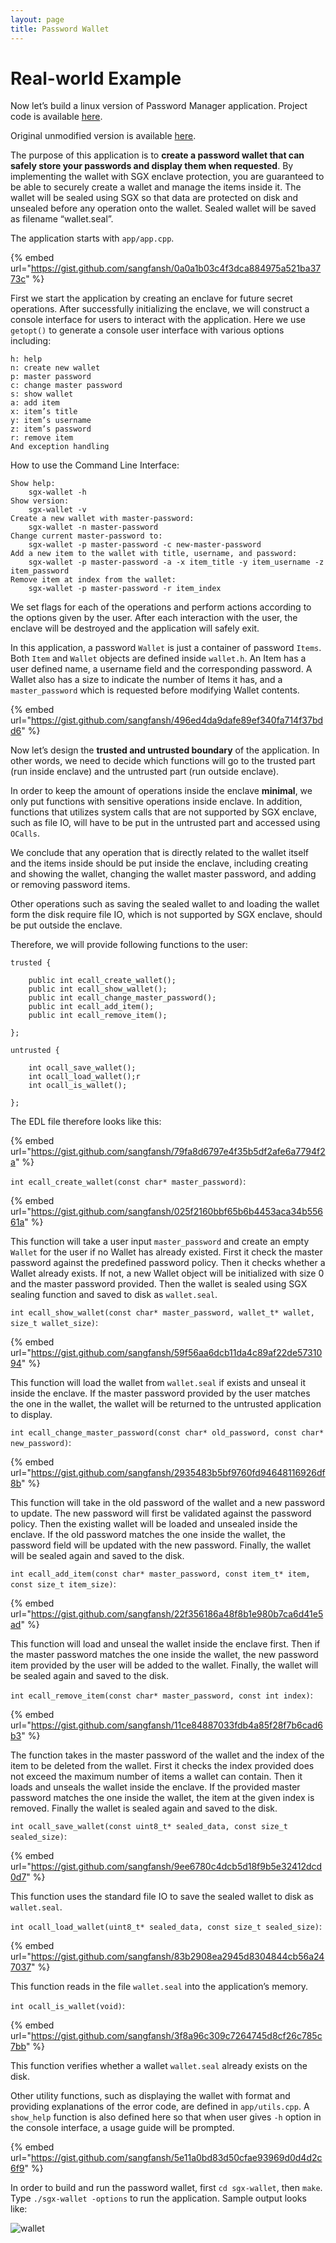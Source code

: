 ```yaml
---
layout: page
title: Password Wallet
---
```


# Real-world Example

Now let’s build a linux version of Password Manager application. Project code is available [here](https://github.com/sangfansh/SGX101_sample_code).

Original unmodified version is available [here](https://github.com/asonnino/sgx-wallet).

The purpose of this application is to **create a password wallet that can safely store your passwords and display them when requested**. By implementing the wallet with SGX enclave protection, you are guaranteed to be able to securely create a wallet and manage the items inside it. The wallet will be sealed using SGX so that data are protected on disk and unsealed before any operation onto the wallet. Sealed wallet will be saved as filename “wallet.seal”.

The application starts with `app/app.cpp`.

{% embed url="https://gist.github.com/sangfansh/0a0a1b03c4f3dca884975a521ba3773c" %}

First we start the application by creating an enclave for future secret operations. After successfully initializing the enclave, we will construct a console interface for users to interact with the application. Here we use `getopt()` to generate a console user interface with various options including: 

```text
h: help 
n: create new wallet 
p: master password 
c: change master password 
s: show wallet 
a: add item 
x: item’s title 
y: item’s username 
z: item’s password 
r: remove item 
And exception handling 
```

How to use the Command Line Interface:

```text
Show help: 
    sgx-wallet -h
Show version: 
    sgx-wallet -v 
Create a new wallet with master-password: 
    sgx-wallet -n master-password 
Change current master-password to: 
    sgx-wallet -p master-password -c new-master-password 
Add a new item to the wallet with title, username, and password: 
    sgx-wallet -p master-password -a -x item_title -y item_username -z item_password 
Remove item at index from the wallet: 
    sgx-wallet -p master-password -r item_index
```

We set flags for each of the operations and perform actions according to the options given by the user. After each interaction with the user, the enclave will be destroyed and the application will safely exit. 

In this application, a password `Wallet` is just a container of password `Items`. Both `Item` and `Wallet` objects are defined inside `wallet.h`. An Item has a user defined name, a username field and the corresponding password. A Wallet also has a size to indicate the number of Items it has, and a `master_password` which is requested before modifying Wallet contents.

{% embed url="https://gist.github.com/sangfansh/496ed4da9dafe89ef340fa714f37bdd6" %}

Now let’s design the **trusted and untrusted boundary** of the application. In other words, we need to decide which functions will go to the trusted part \(run inside enclave\) and the untrusted part \(run outside enclave\).

In order to keep the amount of operations inside the enclave **minimal**, we only put functions with sensitive operations inside enclave. In addition, functions that utilizes system calls that are not supported by SGX enclave, such as file IO, will have to be put in the untrusted part and accessed using `OCalls`.

We conclude that any operation that is directly related to the wallet itself and the items inside should be put inside the enclave, including creating and showing the wallet, changing the wallet master password, and adding or removing password items.

Other operations such as saving the sealed wallet to and loading the wallet form the disk require file IO, which is not supported by SGX enclave, should be put outside the enclave.

Therefore, we will provide following functions to the user:

```text
trusted {

    public int ecall_create_wallet();
    public int ecall_show_wallet();
    public int ecall_change_master_password();
    public int ecall_add_item();
    public int ecall_remove_item();

};

untrusted {

    int ocall_save_wallet();
    int ocall_load_wallet();r
    int ocall_is_wallet();

};
```

The EDL file therefore looks like this:

{% embed url="https://gist.github.com/sangfansh/79fa8d6797e4f35b5df2afe6a7794f2a" %}

 `int ecall_create_wallet(const char* master_password)`:

{% embed url="https://gist.github.com/sangfansh/025f2160bbf65b6b4453aca34b55661a" %}

This function will take a user input `master_password` and create an empty `Wallet` for the user if no Wallet has already existed. First it check the master password against the predefined password policy. Then it checks whether a Wallet already exists. If not, a new Wallet object will be initialized with size 0 and the master password provided. Then the wallet is sealed using SGX sealing function and saved to disk as `wallet.seal`.

`int ecall_show_wallet(const char* master_password, wallet_t* wallet, size_t wallet_size)`:

{% embed url="https://gist.github.com/sangfansh/59f56aa6dcb11da4c89af22de5731094" %}

This function will load the wallet from `wallet.seal` if exists and unseal it inside the enclave. If the master password provided by the user matches the one in the wallet, the wallet will be returned to the untrusted application to display. 

`int ecall_change_master_password(const char* old_password, const char* new_password)`:

{% embed url="https://gist.github.com/sangfansh/2935483b5bf9760fd94648116926df8b" %}

This function will take in the old password of the wallet and a new password to update. The new password will first be validated against the password policy. Then the existing wallet will be loaded and unsealed inside the enclave. If the old password matches the one inside the wallet, the password field will be updated with the new password. Finally, the wallet will be sealed again and saved to the disk.

`int ecall_add_item(const char* master_password, const item_t* item, const size_t item_size)`:

{% embed url="https://gist.github.com/sangfansh/22f356186a48f8b1e980b7ca6d41e5ad" %}

This function will load and unseal the wallet inside the enclave first. Then if the master password matches the one inside the wallet, the new password item provided by the user will be added to the wallet. Finally, the wallet will be sealed again and saved to the disk. 

`int ecall_remove_item(const char* master_password, const int index)`:

{% embed url="https://gist.github.com/sangfansh/11ce84887033fdb4a85f28f7b6cad6b3" %}

The function takes in the master password of the wallet and the index of the item to be deleted from the wallet. First it checks the index provided does not exceed the maximum number of items a wallet can contain. Then it loads and unseals the wallet inside the enclave. If the provided master password matches the one inside the wallet, the item at the given index is removed. Finally the wallet is sealed again and saved to the disk.

`int ocall_save_wallet(const uint8_t* sealed_data, const size_t sealed_size)`:

{% embed url="https://gist.github.com/sangfansh/9ee6780c4dcb5d18f9b5e32412dcd0d7" %}

This function uses the standard file IO to save the sealed wallet to disk as `wallet.seal`. 

`int ocall_load_wallet(uint8_t* sealed_data, const size_t sealed_size)`:

{% embed url="https://gist.github.com/sangfansh/83b2908ea2945d8304844cb56a247037" %}

This function reads in the file `wallet.seal` into the application’s memory.

`int ocall_is_wallet(void)`:

{% embed url="https://gist.github.com/sangfansh/3f8a96c309c7264745d8cf26c785c7bb" %}

This function verifies whether a wallet `wallet.seal` already exists on the disk. 

Other utility functions, such as displaying the wallet with format and providing explanations of the error code, are defined in `app/utils.cpp`. A `show_help` function is also defined here so that when user gives `-h` option in the console interface, a usage guide will be prompted.

{% embed url="https://gist.github.com/sangfansh/5e11a0bd83d50cfae93969d0d4d2c6f9" %}

In order to build and run the password wallet, first `cd sgx-wallet`, then `make`. Type `./sgx-wallet -options` to run the application. Sample output looks like:

![wallet](../.gitbook/assets/wallet.png)

